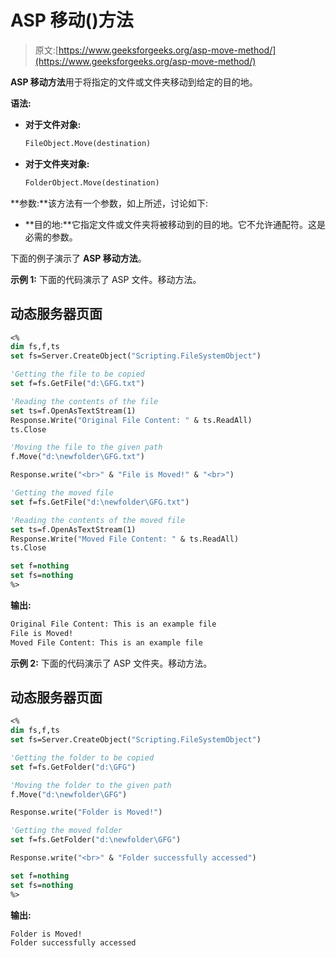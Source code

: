 # ASP 移动()方法

> 原文:[https://www.geeksforgeeks.org/asp-move-method/](https://www.geeksforgeeks.org/asp-move-method/)

**ASP 移动方法**用于将指定的文件或文件夹移动到给定的目的地。

**语法:**

*   **对于文件对象:**

    ```vb
    FileObject.Move(destination)
    ```

*   **对于文件夹对象:**

    ```vb
    FolderObject.Move(destination)
    ```

**参数:**该方法有一个参数，如上所述，讨论如下:

*   **目的地:**它指定文件或文件夹将被移动到的目的地。它不允许通配符。这是必需的参数。

下面的例子演示了 **ASP 移动方法**。

**示例 1:** 下面的代码演示了 ASP 文件。移动方法。

## 动态服务器页面

```vb
<%
dim fs,f,ts
set fs=Server.CreateObject("Scripting.FileSystemObject")

'Getting the file to be copied
set f=fs.GetFile("d:\GFG.txt")

'Reading the contents of the file
set ts=f.OpenAsTextStream(1)
Response.Write("Original File Content: " & ts.ReadAll)
ts.Close

'Moving the file to the given path
f.Move("d:\newfolder\GFG.txt")

Response.write("<br>" & "File is Moved!" & "<br>")

'Getting the moved file
set f=fs.GetFile("d:\newfolder\GFG.txt")

'Reading the contents of the moved file
set ts=f.OpenAsTextStream(1)
Response.Write("Moved File Content: " & ts.ReadAll)
ts.Close

set f=nothing
set fs=nothing
%>
```

**输出:**

```vb
Original File Content: This is an example file
File is Moved!
Moved File Content: This is an example file
```

**示例 2:** 下面的代码演示了 ASP 文件夹。移动方法。

## 动态服务器页面

```vb
<%
dim fs,f,ts
set fs=Server.CreateObject("Scripting.FileSystemObject")

'Getting the folder to be copied
set f=fs.GetFolder("d:\GFG")

'Moving the folder to the given path
f.Move("d:\newfolder\GFG")

Response.write("Folder is Moved!")

'Getting the moved folder
set f=fs.GetFolder("d:\newfolder\GFG")

Response.write("<br>" & "Folder successfully accessed")

set f=nothing
set fs=nothing
%>
```

**输出:**

```vb
Folder is Moved!
Folder successfully accessed
```